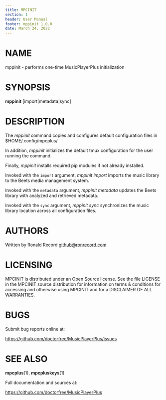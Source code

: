 ```yaml
---
title: MPCINIT
section: 1
header: User Manual
footer: mppinit 1.0.0
date: March 24, 2022
---
```

# NAME
mppinit - performs one-time MusicPlayerPlus initialization

# SYNOPSIS
**mppinit** [import|metadata|sync]

# DESCRIPTION
The *mppinit* command copies and configures default configuration files in
$HOME/.config/mpcplus/

In addition, *mppinit* initializes the default tmux configuration for the
user running the command.

Finally, *mppinit* installs required pip modules if not already installed.

Invoked with the `import` argument, *mppinit import* imports the music
library to the Beets media management system.

Invoked with the `metadata` argument, *mppinit metadata* updates the Beets
library with analyzed and retrieved metadata.

Invoked with the `sync` argument, *mppinit sync* synchronizes the music
library location across all configuration files.

# AUTHORS
Written by Ronald Record github@ronrecord.com

# LICENSING
MPCINIT is distributed under an Open Source license.
See the file LICENSE in the MPCINIT source distribution
for information on terms &amp; conditions for accessing and
otherwise using MPCINIT and for a DISCLAIMER OF ALL WARRANTIES.

# BUGS
Submit bug reports online at:

https://github.com/doctorfree/MusicPlayerPlus/issues

# SEE ALSO
**mpcplus**(1), **mpcpluskeys**(1)

Full documentation and sources at:

https://github.com/doctorfree/MusicPlayerPlus

